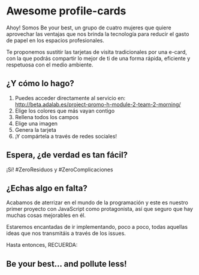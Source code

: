 # Awesome profile-cards

Ahoy! Somos Be your best, un grupo de cuatro mujeres que quiere aprovechar las ventajas que nos brinda la tecnología para reducir el gasto de papel en los espacios profesionales.

Te proponemos sustitir las tarjetas de visita tradicionales por una e-card, con la que podrás compartir lo mejor de ti de una forma rápida, eficiente y respetuosa con el medio ambiente.

## ¿Y cómo lo hago?

1. Puedes acceder directamente al servicio en: http://beta.adalab.es/project-promo-h-module-2-team-2-morning/
2. Elige los colores que más vayan contigo
3. Rellena todos los campos
4. Elige una imagen
5. Genera la tarjeta
6. ¡Y compártela a través de redes sociales!

## Espera, ¿de verdad es tan fácil?

¡Sí! #ZeroResiduos y #ZeroComplicaciones

## ¿Echas algo en falta?

Acabamos de aterrizar en el mundo de la programación y este es nuestro primer proyecto con JavaScript como protagonista, así que seguro que hay muchas cosas mejorables en él.

Estaremos encantadas de ir implementando, poco a poco, todas aquellas ideas que nos transmitáis a través de los issues.

Hasta entonces, RECUERDA:

## Be your best... and pollute less!
